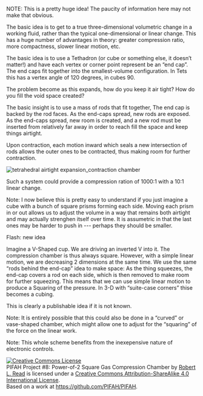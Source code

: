 NOTE:  This is a pretty huge idea!  The paucity of information here may not make that obvious.

The basic idea is to get to a true three-dimensional volumetric change in a working fluid, rather than the typical one-dimensional or linear change.  This has a huge number of advantages in theory: greater compression ratio, more compactness, slower linear motion, etc.

The basic idea is to use a Tethadron (or cube or something else, it doesn’t matter!) and have each vertex or corner point represent be an “end cap”.  The end caps fit together into the smallest-volume configuration.  In Tets this has a vertex angle of 120 degrees, in cubes 90.

The problem become as this expands, how do you keep it air tight? How do you fill the void space created?

The basic insight is to use a mass of rods that fit together,  The end cap is backed by the rod faces.  As the end-caps spread, new rods are exposed.  As the end-caps spread, new room is created, and a new rod must be inserted from relatively far away in order to reach fill the space and keep things airtight.

Upon contraction, each motion inward which seals a new intersection of rods allows the outer ones to be contracted, thus making room for further contraction.

![tetrahedral airtight expansion_contraction chamber](https://cloud.githubusercontent.com/assets/5296671/7099586/e064115a-dfbb-11e4-9336-eec08d27d8d5.png)

Such a system could provide a compression ration of 1000:1 with a 10:1 linear change.

Note: I now believe this is pretty easy to understand if you just imagine a cube with a bunch of square prisms forming each side.  Moving each prism in or out allows us to adjust the volume in a way that remains both airtight and may actually strenghen itself over time.  It is assumetric in that the last ones may be harder to push in --- perhaps they should be smaller.

Flash: new idea

Imagine a V-Shaped cup.  We are driving an inverted V into it.  The compression chamber is thus always square.  However, with a simple linear motion, we are decreasing 2 dimensions at the same time.  We use the same “rods behind the end-cap” idea to make space: As the thing squeezes, the end-cap covers a rod on each side, which is then removed to make room for further squeezing.  This means that we can use simple linear motion to produce a Squaring of the pressure.  In 3-D with “suite-case corners” thise becomes a cubing.


This is clearly a publishable idea if it is not known.

Note: It is entirely possible that this could also be done in a “curved” or vase-shaped chamber, which might allow one to adjust for the “squaring” of the force on the linear work.

Note: This whole scheme benefits from the inexepensive nature of electronic controls.


<a rel="license" href="http://creativecommons.org/licenses/by-sa/4.0/"><img alt="Creative Commons License" style="border-width:0" src="https://i.creativecommons.org/l/by-sa/4.0/88x31.png" /></a><br /><span xmlns:dct="http://purl.org/dc/terms/" href="http://purl.org/dc/dcmitype/Text" property="dct:title" rel="dct:type">PIFAH Project #8: Power-of-2 Square Gas Compression Chamber</span> by <a xmlns:cc="http://creativecommons.org/ns#" href="https://github.com/PIFAH/PIFAH" property="cc:attributionName" rel="cc:attributionURL">Robert L. Read</a> is licensed under a <a rel="license" href="http://creativecommons.org/licenses/by-sa/4.0/">Creative Commons Attribution-ShareAlike 4.0 International License</a>.<br />Based on a work at <a xmlns:dct="http://purl.org/dc/terms/" href="https://github.com/PIFAH/PIFAH" rel="dct:source">https://github.com/PIFAH/PIFAH</a>.

